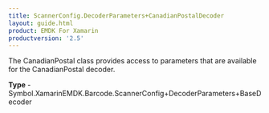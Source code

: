 ```yaml
---
title: ScannerConfig.DecoderParameters+CanadianPostalDecoder
layout: guide.html
product: EMDK For Xamarin 
productversion: '2.5' 
---
```

The CanadianPostal class provides access to parameters that are available for the CanadianPostal decoder.

**Type** - Symbol.XamarinEMDK.Barcode.ScannerConfig+DecoderParameters+BaseDecoder

